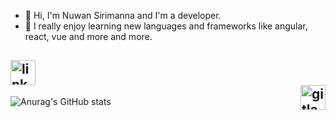 - 👋 Hi, I'm Nuwan Sirimanna and I'm a developer.
- 🔭 I really enjoy learning new languages and frameworks like angular, react, vue and more and more.

[<img src='https://cdn.jsdelivr.net/npm/simple-icons@3.0.1/icons/linkedin.svg' alt='linkedin' height='40'>](https://www.linkedin.com/in/nuwan-sirimanna/)  
[<img src='https://cdn.jsdelivr.net/npm/simple-icons@3.0.1/icons/gitlab.svg' alt='gitlab' style='float:right' height='40'>](nickyy97)  
-

![Anurag's GitHub stats](https://github-readme-stats.vercel.app/api?username=nickyy97&show_icons=true&theme=radical)

